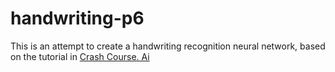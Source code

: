 # handwriting-p6
This is an attempt to create a handwriting recognition neural network, based on the tutorial in [Crash Course. Ai](https://www.youtube.com/watch?v=6nGCGYWMObE)
